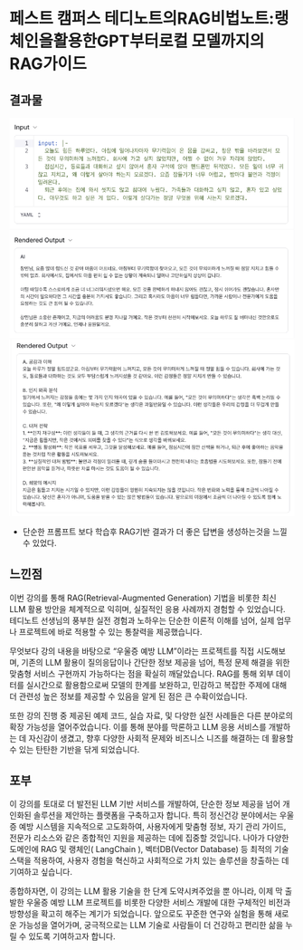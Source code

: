 # 페스트 캠퍼스 테디노트의RAG비법노트:랭체인을활용한GPT부터로컬 모델까지의RAG가이드

## 결과물
![](./img/%EB%8B%A8%EC%88%9C%ED%94%84%EB%A1%AC%ED%94%84%ED%8A%B8.png)
![](./img/RAG%EA%B8%B0%EB%B0%98%ED%94%84%EB%A1%AC%ED%94%84%ED%8A%B8.png)

- 단순한 프롬프트 보다 학습후 RAG기반 결과가 더 좋은 답변을 생성하는것을 느낄 수 있었다.
## 느낀점

이번 강의를 통해 RAG(Retrieval-Augmented Generation) 기법을 비롯한 최신 LLM 활용 방안을 체계적으로 익히며, 실질적인 응용 사례까지 경험할 수 있었습니다. 테디노트 선생님의 풍부한 실전 경험과 노하우는 단순한 이론적 이해를 넘어, 실제 업무나 프로젝트에 바로 적용할 수 있는 통찰력을 제공했습니다.

무엇보다 강의 내용을 바탕으로 “우울증 예방 LLM”이라는 프로젝트를 직접 시도해보며, 기존의 LLM 활용이 질의응답이나 간단한 정보 제공을 넘어, 특정 문제 해결을 위한 맞춤형 서비스 구현까지 가능하다는 점을 확실히 깨달았습니다. RAG를 통해 외부 데이터를 실시간으로 활용함으로써 모델의 한계를 보완하고, 민감하고 복잡한 주제에 대해 더 관련성 높은 정보를 제공할 수 있음을 알게 된 점은 큰 수확이었습니다.

또한 강의 진행 중 제공된 예제 코드, 실습 자료, 및 다양한 실전 사례들은 다른 분야로의 확장 가능성을 열어주었습니다. 이를 통해 분야를 막론하고 LLM 응용 서비스를 개발하는 데 자신감이 생겼고, 향후 다양한 사회적 문제와 비즈니스 니즈를 해결하는 데 활용할 수 있는 탄탄한 기반을 닦게 되었습니다.

## 포부

이 강의를 토대로 더 발전된 LLM 기반 서비스를 개발하여, 단순한 정보 제공을 넘어 개인화된 솔루션을 제안하는 플랫폼을 구축하고자 합니다. 특히 정신건강 분야에서는 우울증 예방 시스템을 지속적으로 고도화하여, 사용자에게 맞춤형 정보, 자기 관리 가이드, 전문가 리소스와 같은 종합적인 지원을 제공하는 데에 집중할 것입니다. 나아가 다양한 도메인에 RAG 및 랭체인( LangChain ), 벡터DB(Vector Database) 등 최적의 기술 스택을 적용하여, 사용자 경험을 혁신하고 사회적으로 가치 있는 솔루션을 창출하는 데 기여하고 싶습니다.

종합하자면, 이 강의는 LLM 활용 기술을 한 단계 도약시켜주었을 뿐 아니라, 이제 막 출발한 우울증 예방 LLM 프로젝트를 비롯한 다양한 서비스 개발에 대한 구체적인 비전과 방향성을 확고히 해주는 계기가 되었습니다. 앞으로도 꾸준한 연구와 실험을 통해 새로운 가능성을 열어가며, 궁극적으로는 LLM 기술로 사람들이 더 건강하고 편리한 삶을 누릴 수 있도록 기여하고자 합니다.



